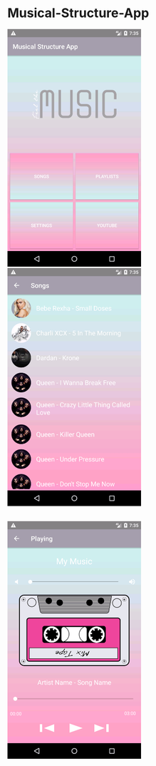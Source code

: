 # Musical-Structure-App


<p float = left>
<img src="screenshots/Screenshot_1566840901.png"
width=300>&nbsp&nbsp&nbsp&nbsp&nbsp&nbsp&nbsp&nbsp&nbsp&nbsp&nbsp&nbsp;

<img src ="screenshots/Screenshot_1566840932.png" width=300>
</p>

<br>
<img src= "screenshots/Screenshot_1566840949.png" width=300>

